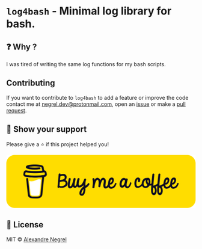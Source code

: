 # `log4bash` - Minimal log library for bash.

## :question: Why ?

I was tired of writing the same log functions for my bash scripts.

## Contributing

If you want to contribute to `log4bash` to add a feature or improve the code contact
me at [negrel.dev@protonmail.com](mailto:negrel.dev@protonmail.com), open an
[issue](https://github.com/negrel/log4bash/issues) or make a
[pull request](https://github.com/negrel/log4bash/pulls).

## :stars: Show your support

Please give a :star: if this project helped you!

[![buy me a coffee](.github/bmc-button.png)](https://www.buymeacoffee.com/negrel)

## :scroll: License

MIT © [Alexandre Negrel](https://www.negrel.dev/)
